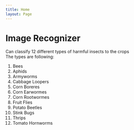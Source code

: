 ```yaml
---
title: Home
layout: Page
---
```


# Image Recognizer
Can classify 12 different types of harmful insects to the crops <br/>
The types are following: <br/>
1. Bees
2. Aphids
3. Armyworms
4. Cabbage Loopers
5. Corn Boreres
6. Corn Earwormes
7. Corn Rootwormes
8. Fruit Flies
9. Potato Beetles
10. Stink Bugs
11. Thrips
12. Tomato Hornworms